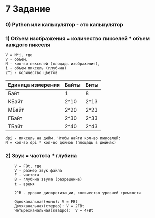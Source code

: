 # 7 Задание
### 0) Python или калькулятор - это калькулятор

### 1) Объем изображения = количество пикселей * объем каждого пикселя

    V = N*i, где 
    V - объем, 
    N - кол-во пикселей (площадь изображения), 
    i - объем пиксель (глубина)
    2^i - количество цветов

| Единица измерения | Байты | Биты |
|-------------------|-------|------|
| Байт              | 1     | 8    |
| КБайт             | 2^10  | 2^13 |
| МБайт             | 2^20  | 2^23 |
| ГБайт             | 2^30  | 2^33 |
| ТБайт             | 2^40  | 2^43 |

    dpi - пиксель на дюйм. Чтобы найти кол-во пикселей: 
    N = кол-во dpi * кол-во дюймов (площадь в дюймах)

### 2) Звук = частота * глубина
        V = FBt, где
        V - размер звук файла
        F - частота
        B - глубина звука (разрешение)
        t - время 

        2^B - уровни дискретизации, количество уровней громкости
        
        Одноканальная(моно): V = FBt
        Двухканальная(стерео): V = 2FBt
        Четырехканальная(квадро):  V = 4FBt
        